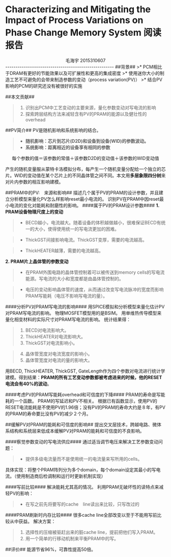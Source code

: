 Characterizing and Mitigating the Impact of Process Variations on Phase Change Memory System 阅读报告
============

<center>毛海宇 2015310607 </center>
-----------------------------------------------------
##背景##
>* PCM相比于DRAM有更好的节能效果以及可扩展性和更高的集成密度
>* 使用迷你大小的制造工艺不可避免的会带来制造参数的变动（process variation(PV)）
>* 结合PV影响的PCM的研究还没有被很好的实施


##本文贡献##
>1. 识别出PCM中工艺变动的主要来源，量化参数变动对写电流的影响
>2. 探索跨层结构方法来减轻含有PV的PRAM的能源以及健壮性的overhead


##PV简介##
PV是随机影响和系统影响的结合。
>* **随机影响：芯片到芯片(D2D)和设备到设备(WID)的参数波动。**
>* **系统影响：距离相近的设备享有相同的参数**

<center>每个参数的值＝该参数的常值＋该参数D2D的变动值＋该参数的WID变动值</center>


产生的随机变量服从蒙特卡洛模拟分布，每产生一个随机变量分配给一个独立的芯片。WID的变动值在某个芯片上的不同晶体管之间不同。本文用**多层象限四分树**来对片内参数的相互影响建模。



##PRAM中的PV:　来源和影响##
描述几个属于PV的PRAM的设计参数，并且建立分析模型来量化PV怎么样影响reset最小电流的。
识别PV在PRAM中因reset最小电流的变化对能耗和耐磨性的影响。
####属于PV的PRAM设计参数####
**1. PRAM设备物理尺度上的变动**
>* BECD越小，电流越大。随着设备的体积越做越小，很难保证BECD有统一的大小，使得使用统一的写电流更加的困难。

>* ThickGST间接影响电流。ThickGST变厚，需要的电流越高。

>* ThickHEATER越薄，需要的电流越高。

**2. PRAM片上晶体管的参数变动**
>* 在PRAM外围电路的晶体管控制着可以被传送到memory cells的写电流能源。写电流的大小和宽度都是由晶体管控制的。

>* 电压的变动影响晶体管的速度，从而通过改变写电流脉冲的宽度而影响PRAM写能耗（电压不影响写电流的量）。

####分析PV对PRAM写电流的影响####
用SPICE模拟和分析模型来量化估计PV对PRAM写电流的影响。
物理MOSFET模型用的是BSIM。
用单维热传导模型来量化相变材料的实际尺寸对PRAM写电流的影响。
统计结果得：
>1. BECD对电流影响大。
>2. ThickHEATER对电流影响大。
>3. ThickGST对电流影响小。

>4. 晶体管宽度对电流宽度的影响小。
>5. 晶体管宽度对电流的量的影响大。

用BECD, ThickHEATER, ThickGST, GateLength作为四个参数对电流进行统计学建模。得到结果：**PRAM的所有工艺变动参数都被考虑进来的时候，他的RESET电流会有40%的波动**。

####考虑PV的PRAM写能耗overhead和可信度的下降####
PRAM的寿命是写能耗的一个函数。
PRAM的写延迟和PV不相关。
根据已有函数显示，使用PV的RESET电流能耗是不使用PV的1.96倍；没有PV的PRAM的寿命大约是８年，有PV的PRAM的寿命要比没有PV的减少２个月。


##缓解PV对PRAM的能耗和可信度的影响##
提出交叉层技术，跨越电路、微体系结构和系统层来低成本缓解PV对PRAM的能耗和可信度的不良影响。

####察觉参数变动的写电流供应####
通过适当调节电压来解决工艺参数变动问题：
>* 提供多级电流量而不是使用统一的电流量来写所用的cells。

具体实现：将整个PRAM阵列分为多个domain，每个domain设定其最小的写电流。（使用制造商后检调制和运行时更新机制实现）

####写前比较####
解决能耗尤其高的情况。
利用PRAM无破坏性的读特点来减轻PV的影响：
>* 在写之前先将要写的cache　line读出来比较，只写改过的

####PRAM刷新时内存比较####
很多cache line全部改变以至于不能用写前比较从中获益。
解决方案：
>1. 选择性的压缩被驱赶出来的脏cache line，提前把他们写入PRAM。
>2. 用一个简单的行移动机制来平衡PRAM中的写。

##评价##
能源节省96%，可靠性提高50倍。



